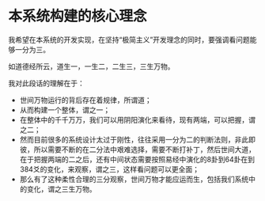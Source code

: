 # 本系统构建的核心理念

我希望在本系统的开发实现，在坚持“极简主义”开发理念的同时，要强调看问题能够一分为三。

如道德经所云，道生一，一生二，二生三，三生万物。

我对此段话的理解在于：
- 世间万物运行的背后存在着规律，所谓道；
- 从而构建一个整体，谓之一；
- 在整体中的千千万万，我们可以用阴阳演化来看待，现有两端，可以把握，谓之二；
- 然而目前很多的系统设计太过于刚性，往往采用一分为二的判断法则，非此即彼，所以需要不断的在二分法中艰难选择，需要不断打补丁，然后世间大道，在于把握两端的二之后，还有中间状态需要按照易经中演化的8卦到64卦在到384爻的变化，来观察，谓之三，这样看问题可以更全面；
- 那么有了这种柔性合理的三分观察，世间万物才能应运而生，包括我们系统中的变化，谓之三生万物。
